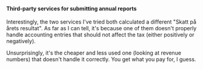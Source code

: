 #### Third-party services for submitting annual reports

Interestingly, the two services I've tried both calculated a different
"Skatt på årets resultat". As far as I can tell, it's because one of them
doesn't properly handle accounting entries that should not affect the tax
(either positively or negatively).

Unsurprisingly, it's the cheaper and less used one (looking at revenue numbers)
that doesn't handle it correctly. You get what you pay for, I guess.
